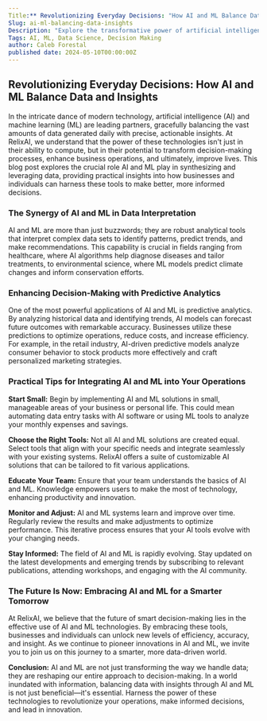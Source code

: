 ```yaml
---
Title:** Revolutionizing Everyday Decisions: "How AI and ML Balance Data and Insights"
Slug: ai-ml-balancing-data-insights
Description: "Explore the transformative power of artificial intelligence (AI) and machine learning (ML) in balancing vast data sets with actionable insights, and how these technologies are paving the way for smarter decision-making across industries."
Tags: AI, ML, Data Science, Decision Making
author: Caleb Forestal
published date: 2024-05-10T00:00:00Z
---
```


## Revolutionizing Everyday Decisions: How AI and ML Balance Data and Insights

In the intricate dance of modern technology, artificial intelligence (AI) and machine learning (ML) are leading partners, gracefully balancing the vast amounts of data generated daily with precise, actionable insights. At RelixAI, we understand that the power of these technologies isn't just in their ability to compute, but in their potential to transform decision-making processes, enhance business operations, and ultimately, improve lives. This blog post explores the crucial role AI and ML play in synthesizing and leveraging data, providing practical insights into how businesses and individuals can harness these tools to make better, more informed decisions.

### The Synergy of AI and ML in Data Interpretation

AI and ML are more than just buzzwords; they are robust analytical tools that interpret complex data sets to identify patterns, predict trends, and make recommendations. This capability is crucial in fields ranging from healthcare, where AI algorithms help diagnose diseases and tailor treatments, to environmental science, where ML models predict climate changes and inform conservation efforts.

### Enhancing Decision-Making with Predictive Analytics

One of the most powerful applications of AI and ML is predictive analytics. By analyzing historical data and identifying trends, AI models can forecast future outcomes with remarkable accuracy. Businesses utilize these predictions to optimize operations, reduce costs, and increase efficiency. For example, in the retail industry, AI-driven predictive models analyze consumer behavior to stock products more effectively and craft personalized marketing strategies.

### Practical Tips for Integrating AI and ML into Your Operations

**Start Small:** Begin by implementing AI and ML solutions in small, manageable areas of your business or personal life. This could mean automating data entry tasks with AI software or using ML tools to analyze your monthly expenses and savings.

**Choose the Right Tools:** Not all AI and ML solutions are created equal. Select tools that align with your specific needs and integrate seamlessly with your existing systems. RelixAI offers a suite of customizable AI solutions that can be tailored to fit various applications.

**Educate Your Team:** Ensure that your team understands the basics of AI and ML. Knowledge empowers users to make the most of technology, enhancing productivity and innovation.

**Monitor and Adjust:** AI and ML systems learn and improve over time. Regularly review the results and make adjustments to optimize performance. This iterative process ensures that your AI tools evolve with your changing needs.

**Stay Informed:** The field of AI and ML is rapidly evolving. Stay updated on the latest developments and emerging trends by subscribing to relevant publications, attending workshops, and engaging with the AI community.

### The Future Is Now: Embracing AI and ML for a Smarter Tomorrow

At RelixAI, we believe that the future of smart decision-making lies in the effective use of AI and ML technologies. By embracing these tools, businesses and individuals can unlock new levels of efficiency, accuracy, and insight. As we continue to pioneer innovations in AI and ML, we invite you to join us on this journey to a smarter, more data-driven world.

**Conclusion:**
AI and ML are not just transforming the way we handle data; they are reshaping our entire approach to decision-making. In a world inundated with information, balancing data with insights through AI and ML is not just beneficial—it's essential. Harness the power of these technologies to revolutionize your operations, make informed decisions, and lead in innovation.

